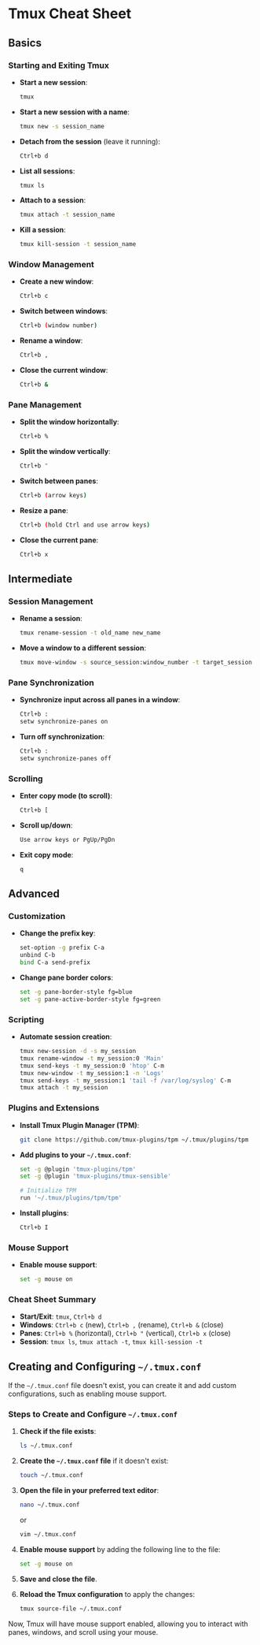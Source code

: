 
# Tmux Cheat Sheet

## **Basics**

### Starting and Exiting Tmux
- **Start a new session**: 
  ```bash
  tmux
  ```
- **Start a new session with a name**:
  ```bash
  tmux new -s session_name
  ```
- **Detach from the session** (leave it running):
  ```bash
  Ctrl+b d
  ```
- **List all sessions**:
  ```bash
  tmux ls
  ```
- **Attach to a session**:
  ```bash
  tmux attach -t session_name
  ```
- **Kill a session**:
  ```bash
  tmux kill-session -t session_name
  ```

### Window Management
- **Create a new window**:
  ```bash
  Ctrl+b c
  ```
- **Switch between windows**:
  ```bash
  Ctrl+b (window number)
  ```
- **Rename a window**:
  ```bash
  Ctrl+b ,
  ```
- **Close the current window**:
  ```bash
  Ctrl+b &
  ```

### Pane Management
- **Split the window horizontally**:
  ```bash
  Ctrl+b %
  ```
- **Split the window vertically**:
  ```bash
  Ctrl+b "
  ```
- **Switch between panes**:
  ```bash
  Ctrl+b (arrow keys)
  ```
- **Resize a pane**:
  ```bash
  Ctrl+b (hold Ctrl and use arrow keys)
  ```
- **Close the current pane**:
  ```bash
  Ctrl+b x
  ```

## **Intermediate**

### Session Management
- **Rename a session**:
  ```bash
  tmux rename-session -t old_name new_name
  ```
- **Move a window to a different session**:
  ```bash
  tmux move-window -s source_session:window_number -t target_session
  ```

### Pane Synchronization
- **Synchronize input across all panes in a window**:
  ```bash
  Ctrl+b :
  setw synchronize-panes on
  ```
- **Turn off synchronization**:
  ```bash
  Ctrl+b :
  setw synchronize-panes off
  ```

### Scrolling
- **Enter copy mode (to scroll)**:
  ```bash
  Ctrl+b [
  ```
- **Scroll up/down**:
  ```bash
  Use arrow keys or PgUp/PgDn
  ```
- **Exit copy mode**:
  ```bash
  q
  ```

## **Advanced**

### Customization
- **Change the prefix key**:
  ```bash
  set-option -g prefix C-a
  unbind C-b
  bind C-a send-prefix
  ```
- **Change pane border colors**:
  ```bash
  set -g pane-border-style fg=blue
  set -g pane-active-border-style fg=green
  ```

### Scripting
- **Automate session creation**:
  ```bash
  tmux new-session -d -s my_session
  tmux rename-window -t my_session:0 'Main'
  tmux send-keys -t my_session:0 'htop' C-m
  tmux new-window -t my_session:1 -n 'Logs'
  tmux send-keys -t my_session:1 'tail -f /var/log/syslog' C-m
  tmux attach -t my_session
  ```

### Plugins and Extensions
- **Install Tmux Plugin Manager (TPM)**:
  ```bash
  git clone https://github.com/tmux-plugins/tpm ~/.tmux/plugins/tpm
  ```
- **Add plugins to your `~/.tmux.conf`**:
  ```bash
  set -g @plugin 'tmux-plugins/tpm'
  set -g @plugin 'tmux-plugins/tmux-sensible'
  
  # Initialize TPM
  run '~/.tmux/plugins/tpm/tpm'
  ```
- **Install plugins**:
  ```bash
  Ctrl+b I
  ```

### Mouse Support
- **Enable mouse support**:
  ```bash
  set -g mouse on
  ```

### Cheat Sheet Summary
- **Start/Exit**: `tmux`, `Ctrl+b d`
- **Windows**: `Ctrl+b c` (new), `Ctrl+b ,` (rename), `Ctrl+b &` (close)
- **Panes**: `Ctrl+b %` (horizontal), `Ctrl+b "` (vertical), `Ctrl+b x` (close)
- **Session**: `tmux ls`, `tmux attach -t`, `tmux kill-session -t`

## **Creating and Configuring `~/.tmux.conf`**

If the `~/.tmux.conf` file doesn't exist, you can create it and add custom configurations, such as enabling mouse support.

### **Steps to Create and Configure `~/.tmux.conf`**

1. **Check if the file exists**:
   ```bash
   ls ~/.tmux.conf
   ```

2. **Create the `~/.tmux.conf` file** if it doesn't exist:
   ```bash
   touch ~/.tmux.conf
   ```

3. **Open the file in your preferred text editor**:
   ```bash
   nano ~/.tmux.conf
   ```
   or
   ```bash
   vim ~/.tmux.conf
   ```

4. **Enable mouse support** by adding the following line to the file:
   ```bash
   set -g mouse on
   ```

5. **Save and close the file**.

6. **Reload the Tmux configuration** to apply the changes:
   ```bash
   tmux source-file ~/.tmux.conf
   ```

Now, Tmux will have mouse support enabled, allowing you to interact with panes, windows, and scroll using your mouse.
